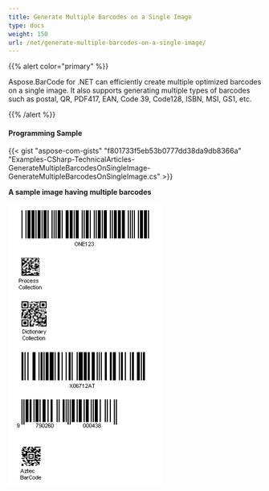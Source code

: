 ```yaml
---
title: Generate Multiple Barcodes on a Single Image
type: docs
weight: 150
url: /net/generate-multiple-barcodes-on-a-single-image/
---
```


{{% alert color="primary" %}} 

Aspose.BarCode for .NET can efficiently create multiple optimized barcodes on a single image. It also supports generating multiple types of barcodes such as postal, QR, PDF417, EAN, Code 39, Code128, ISBN, MSI, GS1, etc.

{{% /alert %}} 
#### **Programming Sample**
{{< gist "aspose-com-gists" "f801733f5eb53b0777dd38da9db8366a" "Examples-CSharp-TechnicalArticles-GenerateMultipleBarcodesOnSingleImage-GenerateMultipleBarcodesOnSingleImage.cs" >}}





**A sample image having multiple barcodes** 

![todo:image_alt_text](generate-multiple-barcodes-on-a-single-image_1.png)
